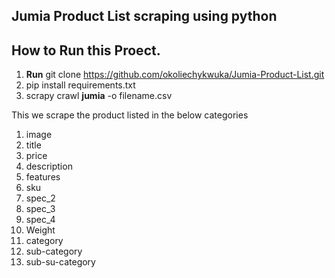 ## Jumia Product List scraping using python


## How to Run this Proect.

1. **Run** git clone https://github.com/okoliechykwuka/Jumia-Product-List.git
2. pip install requirements.txt
3. scrapy crawl **jumia** -o filename.csv

This we scrape the product listed in the below categories

1. image
2. title
3. price
4. description
5. features
6. sku
7. spec_2
8. spec_3
9. spec_4
10. Weight
11. category
12. sub-category
13. sub-su-category
